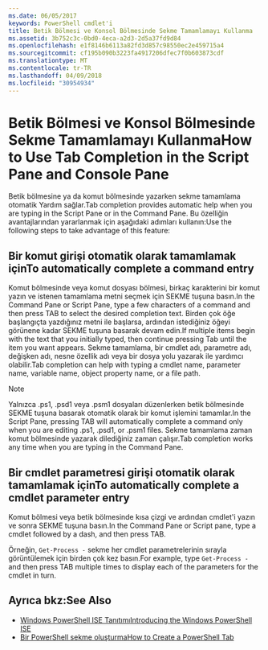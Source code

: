 ```yaml
---
ms.date: 06/05/2017
keywords: PowerShell cmdlet'i
title: Betik Bölmesi ve Konsol Bölmesinde Sekme Tamamlamayı Kullanma
ms.assetid: 3b752c3c-0bd0-4eca-a2d3-2d5a37fd9d84
ms.openlocfilehash: e1f8146b6113a82fd3d857c98550ec2e459715a4
ms.sourcegitcommit: cf195b090b3223fa4917206dfec7f0b603873cdf
ms.translationtype: MT
ms.contentlocale: tr-TR
ms.lasthandoff: 04/09/2018
ms.locfileid: "30954934"
---
```

# <a name="how-to-use-tab-completion-in-the-script-pane-and-console-pane"></a><span data-ttu-id="423ca-103">Betik Bölmesi ve Konsol Bölmesinde Sekme Tamamlamayı Kullanma</span><span class="sxs-lookup"><span data-stu-id="423ca-103">How to Use Tab Completion in the Script Pane and Console Pane</span></span>

<span data-ttu-id="423ca-104">Betik bölmesine ya da komut bölmesinde yazarken sekme tamamlama otomatik Yardım sağlar.</span><span class="sxs-lookup"><span data-stu-id="423ca-104">Tab completion provides automatic help when you are typing in the Script Pane or in the Command Pane.</span></span> <span data-ttu-id="423ca-105">Bu özelliğin avantajlarından yararlanmak için aşağıdaki adımları kullanın:</span><span class="sxs-lookup"><span data-stu-id="423ca-105">Use the following steps to take advantage of this feature:</span></span>

## <a name="to-automatically-complete-a-command-entry"></a><span data-ttu-id="423ca-106">Bir komut girişi otomatik olarak tamamlamak için</span><span class="sxs-lookup"><span data-stu-id="423ca-106">To automatically complete a command entry</span></span>

<span data-ttu-id="423ca-107">Komut bölmesinde veya komut dosyası bölmesi, birkaç karakterini bir komut yazın ve istenen tamamlama metni seçmek için SEKME tuşuna basın.</span><span class="sxs-lookup"><span data-stu-id="423ca-107">In the Command Pane or Script Pane, type a few characters of a command and then press TAB to select the desired completion text.</span></span> <span data-ttu-id="423ca-108">Birden çok öğe başlangıçta yazdığınız metni ile başlarsa, ardından istediğiniz öğeyi görünene kadar SEKME tuşuna basarak devam edin.</span><span class="sxs-lookup"><span data-stu-id="423ca-108">If multiple items begin with the text that you initially typed, then continue pressing Tab until the item you want appears.</span></span> <span data-ttu-id="423ca-109">Sekme tamamlama, bir cmdlet adı, parametre adı, değişken adı, nesne özellik adı veya bir dosya yolu yazarak ile yardımcı olabilir.</span><span class="sxs-lookup"><span data-stu-id="423ca-109">Tab completion can help with typing a cmdlet name, parameter name, variable name, object property name, or a file path.</span></span>

> [!NOTE]
> <span data-ttu-id="423ca-110">Yalnızca .ps1, .psd1 veya .psm1 dosyaları düzenlerken betik bölmesinde SEKME tuşuna basarak otomatik olarak bir komut işlemini tamamlar.</span><span class="sxs-lookup"><span data-stu-id="423ca-110">In the Script Pane, pressing TAB will automatically complete a command only when you are editing .ps1, .psd1, or .psm1 files.</span></span> <span data-ttu-id="423ca-111">Sekme tamamlama zaman komut bölmesinde yazarak dilediğiniz zaman çalışır.</span><span class="sxs-lookup"><span data-stu-id="423ca-111">Tab completion works any time when you are typing in the Command Pane.</span></span>

## <a name="to-automatically-complete-a-cmdlet-parameter-entry"></a><span data-ttu-id="423ca-112">Bir cmdlet parametresi girişi otomatik olarak tamamlamak için</span><span class="sxs-lookup"><span data-stu-id="423ca-112">To automatically complete a cmdlet parameter entry</span></span>

<span data-ttu-id="423ca-113">Komut bölmesi veya betik bölmesinde kısa çizgi ve ardından cmdlet'i yazın ve sonra SEKME tuşuna basın.</span><span class="sxs-lookup"><span data-stu-id="423ca-113">In the Command Pane or Script pane, type a cmdlet followed by a dash, and then press TAB.</span></span>

<span data-ttu-id="423ca-114">Örneğin, `Get-Process -` sekme her cmdlet parametrelerinin sırayla görüntülemek için birden çok kez basın.</span><span class="sxs-lookup"><span data-stu-id="423ca-114">For example, type `Get-Process -` and then press TAB multiple times to display each of the parameters for the cmdlet in turn.</span></span>

## <a name="see-also"></a><span data-ttu-id="423ca-115">Ayrıca bkz:</span><span class="sxs-lookup"><span data-stu-id="423ca-115">See Also</span></span>

- [<span data-ttu-id="423ca-116">Windows PowerShell ISE Tanıtımı</span><span class="sxs-lookup"><span data-stu-id="423ca-116">Introducing the Windows PowerShell ISE</span></span>](Introducing-the-Windows-PowerShell-ISE.md)
- [<span data-ttu-id="423ca-117">Bir PowerShell sekme oluşturma</span><span class="sxs-lookup"><span data-stu-id="423ca-117">How to Create a PowerShell Tab</span></span>](How-to-Create-a-PowerShell-Tab-in-Windows-PowerShell-ISE.md)